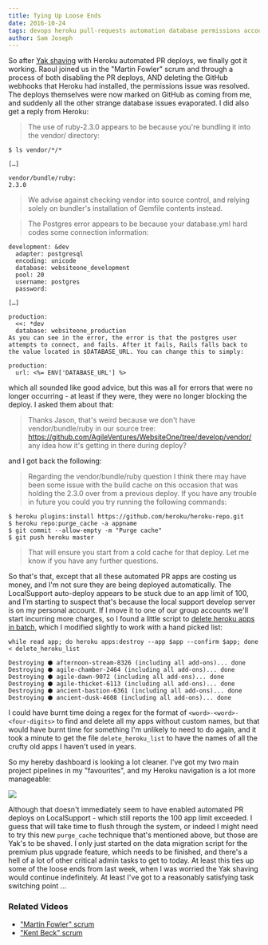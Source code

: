 ```yaml
---
title: Tying Up Loose Ends
date: 2016-10-24
tags: devops heroku pull-requests automation database permissions accounts admin pipeline
author: Sam Joseph
---
```



So after [Yak shaving](http://nonprofits.agileventures.org/2016/10/21/yak-shaving/) with Heroku automated PR deploys, we finally got it working.  Raoul joined us in the "Martin Fowler" scrum and through a process of both disabling the PR deploys, AND deleting the GitHub webhooks that Heroku had installed, the permissions issue was resolved.  The deploys themselves were now marked on GitHub as coming from me, and suddenly all the other strange database issues evaporated.  I did also get a reply from Heroku:


> The use of ruby-2.3.0 appears to be because you're bundling it into the vendor/ directory:

```
$ ls vendor/*/*

[…]

vendor/bundle/ruby:
2.3.0
```

> We advise against checking vendor into source control, and relying solely on bundler's installation of Gemfile contents instead.

> The Postgres error appears to be because your database.yml hard codes some connection information:

```
development: &dev
  adapter: postgresql
  encoding: unicode
  database: websiteone_development
  pool: 20
  username: postgres
  password:

[…]

production:
  <<: *dev
  database: websiteone_production
As you can see in the error, the error is that the postgres user attempts to connect, and fails. After it fails, Rails falls back to the value located in $DATABASE_URL. You can change this to simply:

production:
  url: <%= ENV['DATABASE_URL'] %>
```

which all sounded like good advice, but this was all for errors that were no longer occurring - at least if they were, they were no longer blocking the deploy.  I asked them about that:

> Thanks Jason, that's weird because we don't have vendor/bundle/ruby in our source tree: https://github.com/AgileVentures/WebsiteOne/tree/develop/vendor/ any idea how it's getting in there during deploy?

and I got back the following:

> Regarding the vendor/bundle/ruby question I think there may have been some issue with the build cache on this occasion that was holding the 2.3.0 over from a previous deploy. If you have any trouble in future you could you try running the following commands:

```
$ heroku plugins:install https://github.com/heroku/heroku-repo.git
$ heroku repo:purge_cache -a appname
$ git commit --allow-empty -m "Purge cache"
$ git push heroku master
```

> That will ensure you start from a cold cache for that deploy. Let me know if you have any further questions.

So that's that, except that all these automated PR apps are costing us money, and I'm not sure they are being deployed automatically.  The LocalSupport auto-deploy appears to be stuck due to an app limit of 100, and I'm starting to suspect that's because the local support develop server is on my personal account.  If I move it to one of our group accounts we'll start incurring more charges, so I found a little script to [delete heroku apps in batch](https://gist.github.com/naaman/1384970), which I modified slightly to work with a hand picked list:

```
while read app; do heroku apps:destroy --app $app --confirm $app; done < delete_heroku_list 

Destroying ⬢ afternoon-stream-8326 (including all add-ons)... done
Destroying ⬢ agile-chamber-2464 (including all add-ons)... done
Destroying ⬢ agile-dawn-9072 (including all add-ons)... done
Destroying ⬢ agile-thicket-6113 (including all add-ons)... done
Destroying ⬢ ancient-bastion-6361 (including all add-ons)... done
Destroying ⬢ ancient-dusk-4608 (including all add-ons)... done

```

I could have burnt time doing a regex for the format of `<word>-<word>-<four-digits>` to find and delete all my apps without custom names, but that would have burnt time for something I'm unlikely to need to do again, and it took a minute to get the file `delete_heroku_list` to have the names of all the crufty old apps I haven't used in years.

So my hereby dashboard is looking a lot cleaner.  I've got my two main project pipelines in my "favourites", and my Heroku navigation is a lot more manageable:

![](https://www.dropbox.com/s/iaf134csxh7ij1g/Screenshot%202016-10-24%2010.09.56.png?dl=1)

Although that doesn't immediately seem to have enabled automated PR deploys on LocalSupport - which still reports the 100 app limit exceeded.  I guess that will take time to flush through the system, or indeed I might need to try this new `purge_cache` technique that's mentioned above, but those are Yak's to be shaved.  I only just started on the data migration script for the premium plus upgrade feature, which needs to be finished, and there's a hell of a lot of other critical admin tasks to get to today.  At least this ties up some of the loose ends from last week, when I was worried the Yak shaving would continue indefinitely.  At least I've got to a reasonably satisfying task switching point ...

### Related Videos

* ["Martin Fowler" scrum](https://youtu.be/_hAm_6T8r18)
* ["Kent Beck" scrum](https://www.youtube.com/watch?v=feu722TBjo4)






 